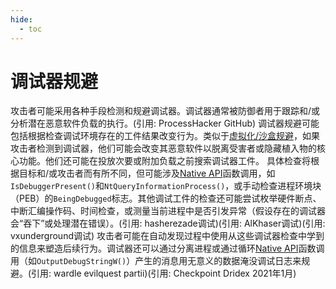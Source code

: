 ```yaml
---
hide:
  - toc
---
```


# 调试器规避

攻击者可能采用各种手段检测和规避调试器。调试器通常被防御者用于跟踪和/或分析潜在恶意软件负载的执行。(引用: ProcessHacker GitHub)  调试器规避可能包括根据检查调试环境存在的工件结果改变行为。类似于[虚拟化/沙盒规避](https://attack.mitre.org/techniques/T1497)，如果攻击者检测到调试器，他们可能会改变其恶意软件以脱离受害者或隐藏植入物的核心功能。他们还可能在投放次要或附加负载之前搜索调试器工件。  具体检查将根据目标和/或攻击者而有所不同，但可能涉及[Native API](https://attack.mitre.org/techniques/T1106)函数调用，如<code>IsDebuggerPresent()</code>和<code>NtQueryInformationProcess()</code>，或手动检查进程环境块（PEB）的<code>BeingDebugged</code>标志。其他调试工件的检查还可能尝试枚举硬件断点、中断汇编操作码、时间检查，或测量当前进程中是否引发异常（假设存在的调试器会“吞下”或处理潜在错误）。(引用: hasherezade调试)(引用: AlKhaser调试)(引用: vxunderground调试)  攻击者可能在自动发现过程中使用从这些调试器检查中学到的信息来塑造后续行为。调试器还可以通过分离进程或通过循环[Native API](https://attack.mitre.org/techniques/T1106)函数调用（如<code>OutputDebugStringW()</code>）产生的消息用无意义的数据淹没调试日志来规避。(引用: wardle evilquest partii)(引用: Checkpoint Dridex 2021年1月)
